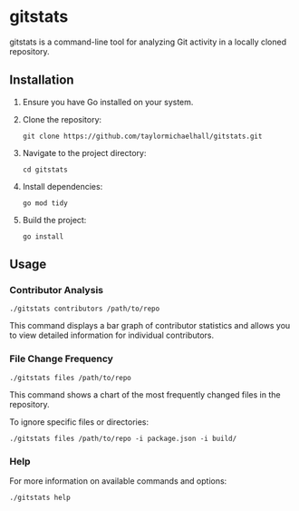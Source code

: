 # gitstats

gitstats is a command-line tool for analyzing Git activity in a locally cloned repository.

## Installation

1. Ensure you have Go installed on your system.

2. Clone the repository:
   ```
   git clone https://github.com/taylormichaelhall/gitstats.git
   ```
3. Navigate to the project directory:

   ```
   cd gitstats
   ```

4. Install dependencies:

   ```
   go mod tidy
   ```

5. Build the project:
   ```
   go install
   ```

## Usage

### Contributor Analysis

```
./gitstats contributors /path/to/repo
```

This command displays a bar graph of contributor statistics and allows you to view detailed information for individual contributors.

### File Change Frequency

```
./gitstats files /path/to/repo
```

This command shows a chart of the most frequently changed files in the repository.

To ignore specific files or directories:

```
./gitstats files /path/to/repo -i package.json -i build/
```

### Help

For more information on available commands and options:

```
./gitstats help
```
